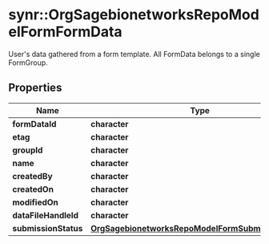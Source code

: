 # synr::OrgSagebionetworksRepoModelFormFormData

User's data gathered from a form template. All FormData belongs to a single FormGroup.

## Properties
Name | Type | Description | Notes
------------ | ------------- | ------------- | -------------
**formDataId** | **character** |  | [optional] 
**etag** | **character** |  | [optional] 
**groupId** | **character** |  | [optional] 
**name** | **character** |  | [optional] 
**createdBy** | **character** |  | [optional] 
**createdOn** | **character** |  | [optional] 
**modifiedOn** | **character** |  | [optional] 
**dataFileHandleId** | **character** |  | [optional] 
**submissionStatus** | [**OrgSagebionetworksRepoModelFormSubmissionStatus**](org.sagebionetworks.repo.model.form.SubmissionStatus.md) |  | [optional] 


